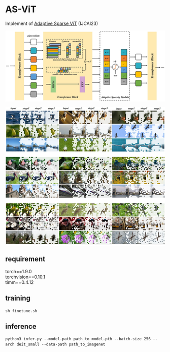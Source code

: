 # AS-ViT

Implement of [Adaptive Sparse ViT](https://arxiv.org/abs/2209.13802) (IJCAI23)

![](figs/frame.JPG)

![](figs/vis.JPG)

## requirement

torch==1.9.0  
torchvision==0.10.1  
timm==0.4.12

## training

```sh finetune.sh```

## inference

```python3 infer.py --model-path path_to_model.pth --batch-size 256 --arch deit_small --data-path path_to_imagenet```
